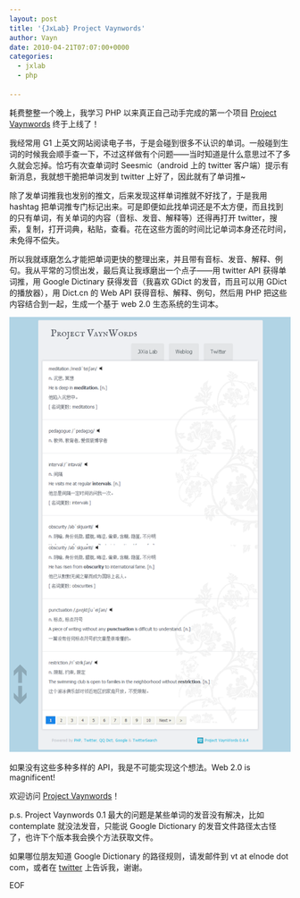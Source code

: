 ```yaml
---
layout: post
title: '{JxLab} Project Vaynwords'
author: Vayn
date: 2010-04-21T07:07:00+0000
categories:
  - jxlab
  - php

---
```


耗费整整一个晚上，我学习 PHP 以来真正自己动手完成的第一个项目 [Project Vaynwords](http://lab.jixia.org/project_vws/) 终于上线了！

我经常用 G1 上英文网站阅读电子书，于是会碰到很多不认识的单词。一般碰到生词的时候我会顺手查一下，不过这样做有个问题——当时知道是什么意思过不了多久就会忘掉。恰巧有次查单词时 Seesmic（android 上的 twitter 客户端）提示有新消息，我就想干脆把单词发到 twitter 上好了，因此就有了单词推~

除了发单词推我也发别的推文，后来发现这样单词推就不好找了，于是我用 hashtag 把单词推专门标记出来。可是即便如此找单词还是不太方便，而且找到的只有单词，有关单词的内容（音标、发音、解释等）还得再打开 twitter，搜索，复制，打开词典，粘贴，查看。花在这些方面的时间比记单词本身还花时间，未免得不偿失。

所以我就琢磨怎么才能把单词更快的整理出来，并且带有音标、发音、解释、例句。我从平常的习惯出发，最后真让我琢磨出一个点子——用 twitter API 获得单词推，用 Google Dictinary 获得发音（我喜欢 GDict 的发音，而且可以用 GDict 的播放器），用 Dict.cn 的 Web API 获得音标、解释、例句，然后用 PHP 把这些内容结合到一起，生成一个基于 web 2.0 生态系统的生词本。

[![Project Vaynwords](/images/intro_vws_small.png)](/images/intro_vws.png)

如果没有这些多种多样的 API，我是不可能实现这个想法。Web 2.0 is magnificent!

欢迎访问 [Project Vaynwords](http://lab.jixia.org/vws/)！

p.s. Project Vaynwords 0.1 最大的问题是某些单词的发音没有解决，比如 contemplate 就没法发音，只能说 Google Dictionary 的发音文件路径太古怪了，也许下个版本我会换个方法获取文件。

如果哪位朋友知道 Google Dictionary 的路径规则，请发邮件到 vt at elnode dot com，或者在 [twitter](http://twitter.com/vayn) 上告诉我，谢谢。

EOF

